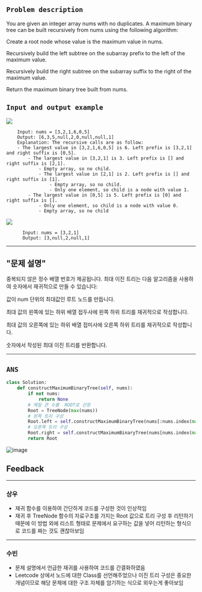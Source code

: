 ## `Problem description`

You are given an integer array nums with no duplicates. A maximum binary tree can be built recursively from nums using the following algorithm:

Create a root node whose value is the maximum value in nums.

Recursively build the left subtree on the subarray prefix to the left of the maximum value.

Recursively build the right subtree on the subarray suffix to the right of the maximum value.

Return the maximum binary tree built from nums.

## `Input and output example`

![](https://assets.leetcode.com/uploads/2020/12/24/tree1.jpg)

        Input: nums = [3,2,1,6,0,5]
        Output: [6,3,5,null,2,0,null,null,1]
        Explanation: The recursive calls are as follow:
        - The largest value in [3,2,1,6,0,5] is 6. Left prefix is [3,2,1] and right suffix is [0,5].
            - The largest value in [3,2,1] is 3. Left prefix is [] and right suffix is [2,1].
                - Empty array, so no child.
                - The largest value in [2,1] is 2. Left prefix is [] and right suffix is [1].
                    - Empty array, so no child.
                    - Only one element, so child is a node with value 1.
            - The largest value in [0,5] is 5. Left prefix is [0] and right suffix is [].
                - Only one element, so child is a node with value 0.
                - Empty array, so no child
                
![](https://assets.leetcode.com/uploads/2020/12/24/tree2.jpg)

          Input: nums = [3,2,1]
          Output: [3,null,2,null,1] 
          
---
## "문제 설명"

중복되지 않은 정수 배열 번호가 제공됩니다. 최대 이진 트리는 다음 알고리즘을 사용하여 숫자에서 재귀적으로 만들 수 있습니다:

값이 num 단위의 최대값인 루트 노드를 만듭니다.

최대 값의 왼쪽에 있는 하위 배열 접두사에 왼쪽 하위 트리를 재귀적으로 작성합니다.

최대 값의 오른쪽에 있는 하위 배열 접미사에 오른쪽 하위 트리를 재귀적으로 작성합니다.

숫자에서 작성된 최대 이진 트리를 반환합니다.

---
## `ANS`

```python
class Solution:
    def constructMaximumBinaryTree(self, nums):
        if not nums: 
            return None
        # 제일 큰 수를  ROOT로 선정 
        Root = TreeNode(max(nums))
        # 왼쪽 트리 구성
        Root.left = self.constructMaximumBinaryTree(nums[:nums.index(max(nums))])
        # 오른쪽 트리 구성
        Root.right = self.constructMaximumBinaryTree(nums[nums.index(max(nums))+1:])
        return Root
```
![image](https://user-images.githubusercontent.com/86946575/224702328-b73f01d5-ff8e-4890-b682-768d65bf4c36.png)

## Feedback
---
### 상우
- 재귀 함수를 이용하여 간단하게 코드를 구성한 것이 인상적임
- 재귀 후 TreeNode 함수의 자료구조를 가지는 Root 값으로 트리 구성 후 리턴하기 때문에 이 방법 외에 리스트 형태로 문제에서 요구하는 값을 넣어 리턴하는 형식으로 코드를 짜는 것도 괜찮아보임

---
### 수빈
- 문제 설명에서 언급한 재귀를 사용하여 코드를 간결화하였음
- Leetcode 상에서 노드에 대한 Class를 선언해주었으나 이진 트리 구성은 중요한 개념이므로 해당 문제에 대한 구조 자체를 암기하는 식으로 외우는게 좋아보임


